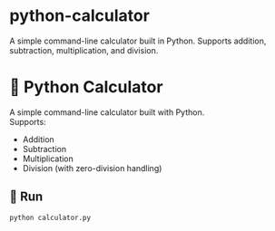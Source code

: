 # python-calculator
A simple command-line calculator built in Python. Supports addition, subtraction, multiplication, and division.

# 🧮 Python Calculator

A simple command-line calculator built with Python.  
Supports:
- Addition
- Subtraction
- Multiplication
- Division (with zero-division handling)

## 🚀 Run
```bash
python calculator.py

